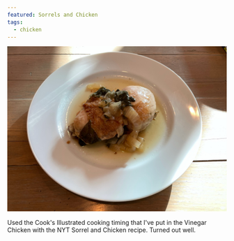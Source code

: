 ```yaml
---
featured: Sorrels and Chicken
tags:
  - chicken
---
```

![Chicken with Sorrel](/images/recipes/chicken-with-sorrel-1.jpg)

Used the Cook's Illustrated cooking timing that I've put in the Vinegar Chicken with the NYT Sorrel and Chicken recipe. Turned out well.
